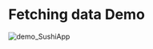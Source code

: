 # Fetching data Demo
![demo_SushiApp](https://live.staticflickr.com/65535/52842045107_e8a4efa503_o.gif)
